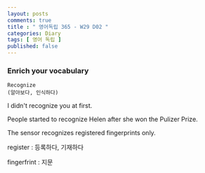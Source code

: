 ```yaml
---
layout: posts
comments: true
title : " 영어독립 365 - W29 D02 "
categories: Diary
tags: [ 영어 독립 ]
published: false
---
```


### Enrich your vocabulary

```text
Recognize
(알아보다, 인식하다)
```

I didn't recognize you at first.

People started to recognize Helen after she won the Pulizer Prize.

The sensor recognizes registered fingerprints only.

register
 : 등록하다, 기재하다

fingerfrint
 : 지문

